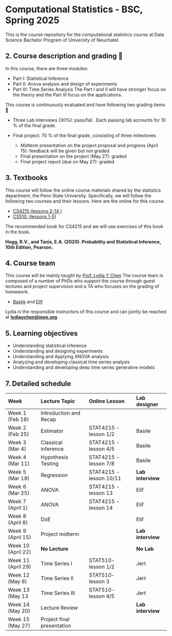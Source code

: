# Computational Statistics - BSC, Spring 2025

This is the course repository for the computational statistics course at Data Science Bachelor Program of University of Neuchatel.


##  2. <a name='Coursedescription'></a>Course description and grading :dart:

In this course, there are three modules:
- Part I:  Statistical Inference
- Part II:  Anova analysis and design of experiments
- Part III: Time Series Analysis
The Part I and II will have stronger focus on the theory and the Part III focus on the applications.

This course is continuously evaluated and have following two grading items :dart:
- Three Lab interviews (30\%): pass/fail . Each passing lab accounts for 10 % of the final grade.
  
- Final project: 70 % of the final grade, consisting of three milestones
  * Midterm presentation on the project proposal and progress (April 15): feedback will be given but not graded
  * Final presentation on the project (May 27): graded
  * Final project report (due on May 27): graded


##  3. <a name='Online materials'></a>Textbooks

This course will follow the online course materials shared by the statistics department, the Penn State University. 
Specifically, we will follow the following two courses and their lessons. 
Here are the online for this course.
- [CS4215 (lessons 2-14 )](https://online.stat.psu.edu/stat415/)
- [CS510: (lessons 1-5)](https://online.stat.psu.edu/stat510/)

The recommended book for CS4215 and we will use exercises of this book in the book.
 
 **Hogg, R.V., and Tanis, E.A. (2020). Probability and Statistical Inference, 10th Edition, Pearson.**
##  4. <a name='Courseteam'></a>Course team

This course will be mainly taught by [Prof. Lydia Y Chen](https://lydiaychen.github.io/)  The course team is composed of a number of PhDs  who support the course through guest lectures and project supervision and a TA who focuses on the grading of homework. 

-  [Basile](mailto:basile.lewandowski@unine.ch) and [Elif](mailto:)

Lydia is the responsible instructors of this course and can jointly be reached at **lydiaychen@ieee.org**.

##  5. <a name='Learningobjectives'></a>Learning objectives
- Understanding statistical inference
- Understanding and designing experiments
- Understanding and Applying ANOVA analysis
- Analyzing and developing classical time series analysis
- Understanding and developing deep time series generative models


##  7. <a name='Detailedschedule'></a>Detailed schedule


**Week**|**Lecture Topic**|**Online Lesson**|**Lab designer**
:-----|:-----|:-----|:-----
Week 1 (Feb 18) | Introduction and Recap|  | 
Week 2 (Feb 25) | Estimator |STAT4215 - lesson 1/2 | Basile | 
Week 3 (Mar 4) | Classical inference | STAT4215 - lesson 4/5 | Basile|
Week 4 (Mar 11) | Hypothesis Testing   | STAT4215 - lesson 7/8| Basile |
Week 5 (Mar 18) | Regression |STAT4215 - lesson 10/11| **Lab interview**|
Week 6 (Mar 25) | ANOVA| STAT4215 - lesson 13  | Elif |
Week 7 (April 1) | ANOVA |STAT4215 - lesson 14| Elif|
Week 8 (April 8) | DoE |  |Elif |
Week 9 (April 15) |Project midterm   | | **Lab interview** |
Week 10 (April 22) | **No Lecture**|   | **No Lab** 
Week 11 (April 29)  |  Time Series  I |STAT510- lesson 1/2 |  Jert |
Week 12 (May 6) | Time Series  II | STAT510- lesson 3  | Jert |
Week 13 (May 13 | Time Series III | STAT510- lesson 4/5 |  Jert|
Week 14 (May 20) | Lecture Review   | | **Lab interview**|
Week 15 (May 27) | Project final presentation  | | |

